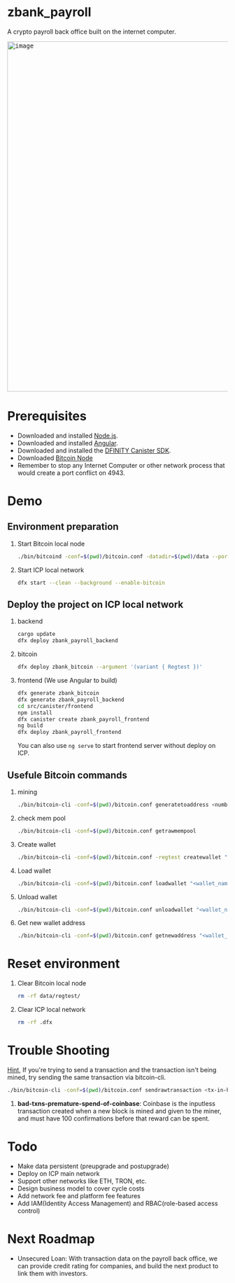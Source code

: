 # zbank_payroll
A crypto payroll back office built on the internet computer. 

<kbd>
<img width="800" alt="image" src="https://github.com/zandboxfinance/zbank_payroll/assets/136881343/17b1f403-598f-4e15-a710-bfc9edf42681">
</kbd>

# Prerequisites
* Downloaded and installed [Node.js](https://nodejs.org/en).
* Downloaded and installed [Angular](https://angular.io/cli).
* Downloaded and installed the [DFINITY Canister SDK](https://internetcomputer.org/docs/current/developer-docs/setup/install#installing-the-ic-sdk-1).
* Downloaded [Bitcoin Node](https://youtu.be/H6Wu9n9Qwa8)
* Remember to stop any Internet Computer or other network process that would create a port conflict on 4943.

# Demo
## Environment preparation

1. Start Bitcoin local node

   ```bash
   ./bin/bitcoind -conf=$(pwd)/bitcoin.conf -datadir=$(pwd)/data --port=18444
   ```
   
1. Start ICP local network

   ```bash
   dfx start --clean --background --enable-bitcoin
   ```

## Deploy the project on ICP local network

1. backend

   ```bash
   cargo update
   dfx deploy zbank_payroll_backend
   ```
   
1. bitcoin

   ```bash
   dfx deploy zbank_bitcoin --argument '(variant { Regtest })'
   ```
   
1. frontend (We use Angular to build)

   ```bash
   dfx generate zbank_bitcoin
   dfx generate zbank_payroll_backend
   cd src/canister/frontend
   npm install
   dfx canister create zbank_payroll_frontend
   ng build
   dfx deploy zbank_payroll_frontend
   ```
   
   You can also use `ng serve` to start frontend server without deploy on ICP.

## Usefule Bitcoin commands

1. mining

   ```bash
   ./bin/bitcoin-cli -conf=$(pwd)/bitcoin.conf generatetoaddress <number-of-blocks> <address>
   ```

1. check mem pool

   ```bash
   ./bin/bitcoin-cli -conf=$(pwd)/bitcoin.conf getrawmempool
   ```

1. Create wallet

   ```bash
   ./bin/bitcoin-cli -conf=$(pwd)/bitcoin.conf -regtest createwallet "<wallet_name>"
   ```

1. Load wallet

   ```bash
   ./bin/bitcoin-cli -conf=$(pwd)/bitcoin.conf loadwallet "<wallet_name>"
   ```

1. Unload wallet

   ```bash
   ./bin/bitcoin-cli -conf=$(pwd)/bitcoin.conf unloadwallet "<wallet_name>"
   ```
   
1. Get new wallet address

   ```bash
   ./bin/bitcoin-cli -conf=$(pwd)/bitcoin.conf getnewaddress "<wallet_name>" "legacy"
   ```

# Reset environment

1. Clear Bitcoin local node

   ```bash
   rm -rf data/regtest/
   ```
   
1. Clear ICP local network

   ```bash
   rm -rf .dfx
   ```


# Trouble Shooting
[Hint](https://internetcomputer.org/docs/current/developer-docs/integrations/bitcoin/local-development#troubleshooting), If you're trying to send a transaction and the transaction isn't being mined, try sending the same transaction via bitcoin-cli.

   ```bash
   ./bin/bitcoin-cli -conf=$(pwd)/bitcoin.conf sendrawtransaction <tx-in-hex>
   ```

1. **bad-txns-premature-spend-of-coinbase**: Coinbase is the inputless transaction created when a new block is mined and given to the miner, and must have 100 confirmations before that reward can be spent.

# Todo
* Make data persistent (preupgrade and postupgrade)
* Deploy on ICP main network
* Support other networks like ETH, TRON, etc.
* Design business model to cover cycle costs
* Add network fee and platform fee features
* Add IAM(Identity Access Management) and RBAC(role-based access control)

# Next Roadmap
* Unsecured Loan: With transaction data on the payroll back office, we can provide credit rating for companies, and build the next product to link them with investors.

